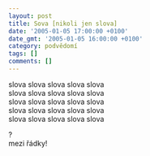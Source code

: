 ```yaml
---
layout: post
title: Sova [nikoli jen slova]
date: '2005-01-05 17:00:00 +0100'
date_gmt: '2005-01-05 16:00:00 +0100'
category: podvědomí
tags: []
comments: []
---
```


<p>
slova slova slova slova slova<br>slova slova slova slova slova<br>slova slova slova slova slova<br>slova slova slova slova slova<br>slova slova slova slova slova</p>
<p>?<br>mezi řádky!</p>
